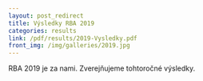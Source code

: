 ```yaml
---
layout: post_redirect
title: Výsledky RBA 2019
categories: results
link: /pdf/results/2019-Vysledky.pdf
front_img: /img/galleries/2019.jpg
---
```


RBA 2019 je za nami. Zverejňujeme tohtoročné výsledky.
